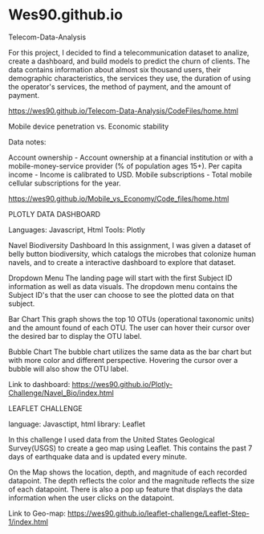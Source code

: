 # Wes90.github.io

Telecom-Data-Analysis


For this project, I decided to find a telecommunication dataset to analize, create a dashboard, and build models to predict the churn of clients. The data contains information about almost six thousand users, their demographic characteristics, the services they use, the duration of using the operator's services, the method of payment, and the amount of payment.

https://wes90.github.io/Telecom-Data-Analysis/CodeFiles/home.html



Mobile device penetration vs. Economic stability

Data notes:

Account ownership - Account ownership at a financial institution or with a mobile-money-service provider (% of population ages 15+).
Per capita income - Income is calibrated to USD.
Mobile subscriptions - Total mobile cellular subscriptions for the year.

https://wes90.github.io/Mobile_vs_Economy/Code_files/home.html




PLOTLY DATA DASHBOARD

Languages: Javascript, Html Tools: Plotly

Navel Biodiversity Dashboard In this assignment, I was given a dataset of belly button biodiversity, which catalogs the microbes that colonize human navels, and to create a interactive dashboard to explore that dataset.

Dropdown Menu The landing page will start with the first Subject ID information as well as data visuals. The dropdown menu contains the Subject ID's that the user can choose to see the plotted data on that subject.

Bar Chart This graph shows the top 10 OTUs (operational taxonomic units) and the amount found of each OTU. The user can hover their cursor over the desired bar to display the OTU label.

Bubble Chart The bubble chart utilizes the same data as the bar chart but with more color and different perspective. Hovering the cursor over a bubble will also show the OTU label.

Link to dashboard: https://wes90.github.io/Plotly-Challenge/Navel_Bio/index.html




LEAFLET CHALLENGE

language: Javasctipt, html library: Leaflet

In this challenge I used data from the United States Geological Survey(USGS) to create a geo map using Leaflet. This contains the past 7 days of earthquake data and is updated every minute.

On the Map shows the location, depth, and magnitude of each recorded datapoint. The depth reflects the color and the magnitude reflects the size of each datapoint. There is also a pop up feature that displays the data information when the user clicks on the datapoint.

Link to Geo-map: https://wes90.github.io/leaflet-challenge/Leaflet-Step-1/index.html


